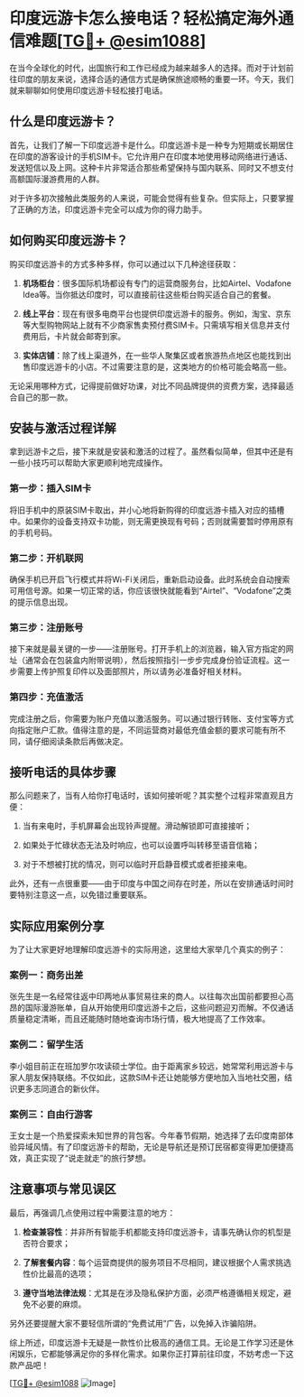 # 印度远游卡怎么接电话？轻松搞定海外通信难题[[TG💪+ @esim1088](https://t.me/s/esim1088)]

在当今全球化的时代，出国旅行和工作已经成为越来越多人的选择。而对于计划前往印度的朋友来说，选择合适的通信方式是确保旅途顺畅的重要一环。今天，我们就来聊聊如何使用印度远游卡轻松接打电话。

## 什么是印度远游卡？

首先，让我们了解一下印度远游卡是什么。印度远游卡是一种专为短期或长期居住在印度的游客设计的手机SIM卡。它允许用户在印度本地使用移动网络进行通话、发送短信以及上网。这种卡片非常适合那些希望保持与国内联系、同时又不想支付高额国际漫游费用的人群。

对于许多初次接触此类服务的人来说，可能会觉得有些复杂。但实际上，只要掌握了正确的方法，印度远游卡完全可以成为你的得力助手。

## 如何购买印度远游卡？

购买印度远游卡的方式多种多样，你可以通过以下几种途径获取：

1. **机场柜台**：很多国际机场都设有专门的运营商服务台，比如Airtel、Vodafone Idea等。当你抵达印度时，可以直接前往这些柜台购买适合自己的套餐。
   
2. **线上平台**：现在有很多电商平台也提供印度远游卡的服务。例如，淘宝、京东等大型购物网站上就有不少商家售卖预付费SIM卡。只需填写相关信息并支付费用后，卡片就会邮寄到家。
   
3. **实体店铺**：除了线上渠道外，在一些华人聚集区或者旅游热点地区也能找到出售印度远游卡的小店。不过需要注意的是，这类地方的价格可能会略高一些。

无论采用哪种方式，记得提前做好功课，对比不同品牌提供的资费方案，选择最适合自己的那一款。

## 安装与激活过程详解

拿到远游卡之后，接下来就是安装和激活的过程了。虽然看似简单，但其中还是有一些小技巧可以帮助大家更顺利地完成操作。

### 第一步：插入SIM卡

将旧手机中的原装SIM卡取出，并小心地将新购得的印度远游卡插入对应的插槽中。如果你的设备支持双卡功能，则无需更换现有号码；否则就需要暂时停用原有的手机号码。

### 第二步：开机联网

确保手机已开启飞行模式并将Wi-Fi关闭后，重新启动设备。此时系统会自动搜索可用信号源。如果一切正常的话，你应该很快就能看到“Airtel”、“Vodafone”之类的提示信息出现。

### 第三步：注册账号

接下来就是最关键的一步——注册账号。打开手机上的浏览器，输入官方指定的网址（通常会在包装盒内附带说明），然后按照指引一步步完成身份验证流程。这一步需要上传护照复印件以及面部照片，所以请务必准备好相关材料。

### 第四步：充值激活

完成注册之后，你需要为账户充值以激活服务。可以通过银行转账、支付宝等方式向指定账户汇款。值得注意的是，不同运营商对最低充值金额的要求可能有所不同，请仔细阅读条款后再做决定。

## 接听电话的具体步骤

那么问题来了，当有人给你打电话时，该如何接听呢？其实整个过程非常直观且方便：

1. 当有来电时，手机屏幕会出现铃声提醒。滑动解锁即可直接接听；
   
2. 如果处于忙碌状态无法及时响应，也可以设置呼叫转移至语音信箱；
   
3. 对于不想被打扰的情况，则可以临时开启静音模式或者拒接来电。

此外，还有一点很重要——由于印度与中国之间存在时差，所以在安排通话时间时要特别注意这一点，以免错过重要联系。

## 实际应用案例分享

为了让大家更好地理解印度远游卡的实际用途，这里给大家举几个真实的例子：

### 案例一：商务出差

张先生是一名经常往返中印两地从事贸易往来的商人。以往每次出国前都要担心高昂的国际漫游账单，自从开始使用印度远游卡之后，这些问题迎刃而解。不仅通话质量稳定清晰，而且还能随时随地查询市场行情，极大地提高了工作效率。

### 案例二：留学生活

李小姐目前正在班加罗尔攻读硕士学位。由于距离家乡较远，她常常利用远游卡与家人朋友保持联络。不仅如此，这款SIM卡还让她能够方便地加入当地社交圈，结识更多志同道合的新伙伴。

### 案例三：自由行游客

王女士是一个热爱探索未知世界的背包客。今年春节假期，她选择了去印度南部体验异域风情。有了印度远游卡的帮助，无论是导航还是预订民宿都变得更加便捷高效，真正实现了“说走就走”的旅行梦想。

## 注意事项与常见误区

最后，再强调几点使用过程中需要注意的地方：

1. **检查兼容性**：并非所有智能手机都能支持印度远游卡，请事先确认你的机型是否符合要求；
   
2. **了解套餐内容**：每个运营商提供的服务项目不尽相同，建议根据个人需求挑选性价比最高的选项；
   
3. **遵守当地法律法规**：尤其是在涉及隐私保护方面，必须严格遵循相关规定，避免不必要的麻烦。

另外还要提醒大家不要轻信所谓的“免费试用”广告，以免掉入诈骗陷阱。

综上所述，印度远游卡无疑是一款性价比极高的通信工具。无论是工作学习还是休闲娱乐，它都能够满足你的多样化需求。如果你正打算前往印度，不妨考虑一下这款产品吧！

[[TG💪+ @esim1088](https://t.me/s/esim1088) ![Image](https://i.postimg.cc/4NQfJmqS/Snipaste-2025-05-13-00-14-12.png)]